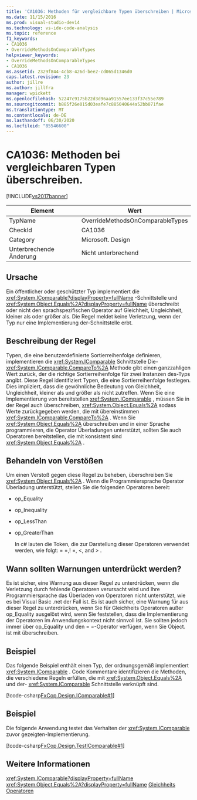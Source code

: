 ```yaml
---
title: 'CA1036: Methoden für vergleichbare Typen überschreiben | Microsoft-Dokumentation'
ms.date: 11/15/2016
ms.prod: visual-studio-dev14
ms.technology: vs-ide-code-analysis
ms.topic: reference
f1_keywords:
- CA1036
- OverrideMethodsOnComparableTypes
helpviewer_keywords:
- OverrideMethodsOnComparableTypes
- CA1036
ms.assetid: 2329f844-4cb8-426d-bee2-cd065d1346d0
caps.latest.revision: 23
author: jillre
ms.author: jillfra
manager: wpickett
ms.openlocfilehash: 52247c9175b22d3d96aa91557ee133f37c55e789
ms.sourcegitcommit: b885f26e015d03eafe7c885040644a52bb071fae
ms.translationtype: MT
ms.contentlocale: de-DE
ms.lasthandoff: 06/30/2020
ms.locfileid: "85546600"
---
```

# <a name="ca1036-override-methods-on-comparable-types"></a>CA1036: Methoden bei vergleichbaren Typen überschreiben.
[!INCLUDE[vs2017banner](../includes/vs2017banner.md)]

|Element|Wert|
|-|-|
|TypName|OverrideMethodsOnComparableTypes|
|CheckId|CA1036|
|Category|Microsoft. Design|
|Unterbrechende Änderung|Nicht unterbrechend|

## <a name="cause"></a>Ursache
 Ein öffentlicher oder geschützter Typ implementiert die <xref:System.IComparable?displayProperty=fullName> -Schnittstelle und <xref:System.Object.Equals%2A?displayProperty=fullName> überschreibt oder nicht den sprachspezifischen Operator auf Gleichheit, Ungleichheit, kleiner als oder größer als. Die Regel meldet keine Verletzung, wenn der Typ nur eine Implementierung der-Schnittstelle erbt.

## <a name="rule-description"></a>Beschreibung der Regel
 Typen, die eine benutzerdefinierte Sortierreihenfolge definieren, implementieren die <xref:System.IComparable> Schnittstelle Die- <xref:System.IComparable.CompareTo%2A> Methode gibt einen ganzzahligen Wert zurück, der die richtige Sortierreihenfolge für zwei Instanzen des-Typs angibt. Diese Regel identifiziert Typen, die eine Sortierreihenfolge festlegen. Dies impliziert, dass die gewöhnliche Bedeutung von Gleichheit, Ungleichheit, kleiner als und größer als nicht zutreffen. Wenn Sie eine Implementierung von bereitstellen <xref:System.IComparable> , müssen Sie in der Regel auch überschreiben, <xref:System.Object.Equals%2A> sodass Werte zurückgegeben werden, die mit übereinstimmen <xref:System.IComparable.CompareTo%2A> . Wenn Sie <xref:System.Object.Equals%2A> überschreiben und in einer Sprache programmieren, die Operator Überladungen unterstützt, sollten Sie auch Operatoren bereitstellen, die mit konsistent sind <xref:System.Object.Equals%2A> .

## <a name="how-to-fix-violations"></a>Behandeln von Verstößen
 Um einen Verstoß gegen diese Regel zu beheben, überschreiben Sie <xref:System.Object.Equals%2A> . Wenn die Programmiersprache Operator Überladung unterstützt, stellen Sie die folgenden Operatoren bereit:

- op_Equality

- op_Inequality

- op_LessThan

- op_GreaterThan

  In c# lauten die Token, die zur Darstellung dieser Operatoren verwendet werden, wie folgt: = =,! =, \<, and > .

## <a name="when-to-suppress-warnings"></a>Wann sollten Warnungen unterdrückt werden?
 Es ist sicher, eine Warnung aus dieser Regel zu unterdrücken, wenn die Verletzung durch fehlende Operatoren verursacht wird und Ihre Programmiersprache das Überladen von Operatoren nicht unterstützt, wie es bei Visual Basic .net der Fall ist. Es ist auch sicher, eine Warnung für aus dieser Regel zu unterdrücken, wenn Sie für Gleichheits Operatoren außer op_Equality ausgelöst wird, wenn Sie feststellen, dass die Implementierung der Operatoren im Anwendungskontext nicht sinnvoll ist. Sie sollten jedoch immer über op_Equality und den = =-Operator verfügen, wenn Sie Object. ist mit überschreiben.

## <a name="example"></a>Beispiel
 Das folgende Beispiel enthält einen Typ, der ordnungsgemäß implementiert <xref:System.IComparable> . Code Kommentare identifizieren die Methoden, die verschiedene Regeln erfüllen, die mit <xref:System.Object.Equals%2A> und der- <xref:System.IComparable> Schnittstelle verknüpft sind.

 [!code-csharp[FxCop.Design.IComparable#1](../snippets/csharp/VS_Snippets_CodeAnalysis/FxCop.Design.IComparable/cs/FxCop.Design.IComparable.cs#1)]

## <a name="example"></a>Beispiel
 Die folgende Anwendung testet das Verhalten der <xref:System.IComparable> zuvor gezeigten-Implementierung.

 [!code-csharp[FxCop.Design.TestIComparable#1](../snippets/csharp/VS_Snippets_CodeAnalysis/FxCop.Design.TestIComparable/cs/FxCop.Design.TestIComparable.cs#1)]

## <a name="see-also"></a>Weitere Informationen
 <xref:System.IComparable?displayProperty=fullName> <xref:System.Object.Equals%2A?displayProperty=fullName>
 [Gleichheits Operatoren](https://msdn.microsoft.com/library/bc496a91-fefb-4ce0-ab4c-61f09964119a)
